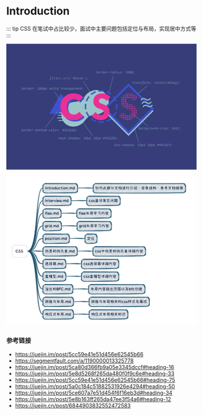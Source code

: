 # Introduction

::: tip
CSS 在笔试中占比较少，面试中主要问题包括定位与布局，实现居中方式等
:::

![tshirt4的副本](../../public/tshirt4的副本.png)

![image-20221122205422027](../../public/image-20221122205422027.png)

### 参考链接

- https://juejin.im/post/5cc59e41e51d456e62545b66
- https://segmentfault.com/a/1190000013325778
- https://juejin.im/post/5ca80d366fb9a05e3345dccf#heading-16
- https://juejin.im/post/5e8d5268f265da480f0f9c6e#heading-33
- https://juejin.im/post/5cc59e41e51d456e62545b66#heading-75
- https://juejin.im/post/5a0c184c51882531926e4294#heading-50
- https://juejin.im/post/5ce607a7e51d454f6f16eb3d#heading-34
- https://juejin.im/post/5e8b163ff265da47ee3f54a6#heading-12
- https://juejin.cn/post/6844903832552472583
